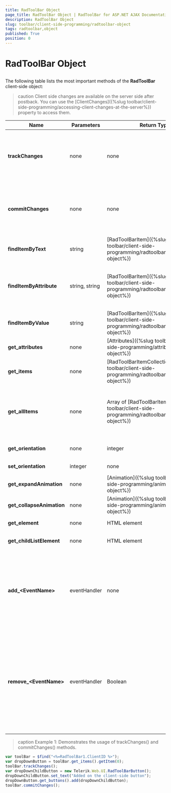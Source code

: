 ```yaml
---
title: RadToolBar Object
page_title: RadToolBar Object | RadToolBar for ASP.NET AJAX Documentation
description: RadToolBar Object
slug: toolbar/client-side-programming/radtoolbar-object
tags: radtoolbar,object
published: True
position: 0
---
```


# RadToolBar Object

## 

The following table lists the most important methods of the **RadToolBar** client-side object:

>caution Client side changes are available on the server side after postback. You can use the [ClientChanges]({%slug toolbar/client-side-programming/accessing-client-changes-at-the-server%}) property to access them.
>

| Name | Parameters | Return Type | Description |
| ------ | ------ | ------ | ------ |
| **trackChanges** |none|none|Begins tracking changes to the toolbar items. Only changes to the items that occur between a call to **trackChanges** and **commitChanges** persist after a postback. (see **Example 1**)|
| **commitChanges** |none|none|Ends tracking changes to the toolbar items. Only changes to the items that occur between a call to **trackChanges** and **commitChanges** persist after a postback. (see **Example 1**)|
|  **findItemByText**  | string | [RadToolBarItem]({%slug toolbar/client-side-programming/radtoolbaritem-object%}) | Returns the first item in the toolbar with the specified text.|
| **findItemByAttribute** |string, string|[RadToolBarItem]({%slug toolbar/client-side-programming/radtoolbaritem-object%})|Returns the first item in the toolbar with the custom attribute specified by the first parameter set to the value specified by the second parameter.|
| **findItemByValue** |string|[RadToolBarItem]({%slug toolbar/client-side-programming/radtoolbaritem-object%})|Returns the first item in the toolbar with the specified value.|
| **get_attributes** |none|[Attributes]({%slug toolbar/client-side-programming/attributes-object%})|Returns the collection of custom attributes defined for the toolbar.|
| **get_items** |none|[RadToolBarItemCollection]({%slug toolbar/client-side-programming/radtoolbaritemcollection-object%})|Returns the collection of items in the toolbar (not including items in drop-down lists).|
| **get_allItems** |none|Array of [RadToolBarItem]({%slug toolbar/client-side-programming/radtoolbaritem-object%})|Returns an array containing all the items in the toolbar, including the items in drop-down lists. Items in drop-down lists appear immediately following their parent items.|
| **get_orientation** |none|integer|Returns 0 if the toolbar is horizontal, 1 if it is vertical.|
| **set_orientation** |integer|none|Sets the orientation of the toolbar.|
| **get_expandAnimation** |none|[Animation]({%slug toolbar/client-side-programming/animation-object%})|Returns the expand animation object.|
| **get_collapseAnimation** |none|[Animation]({%slug toolbar/client-side-programming/animation-object%})|Returns the collapse animation object.|
| **get_element** |none|HTML element|Gets the DOM element for the toolbar.|
| **get_childListElement** |none|HTML element|Gets the DOM element for the UL element that lists the toolbar buttons.|
| **add_&lt;EventName&gt;** |eventHandler|none|Attaches an eventHandler to the event with the name &lt;EventName&gt;. Note that client-side event names differ from their server-side counterparts. For more information, see [Client-Side Events]({%slug toolbar/client-side-programming/events%}).|
| **remove_&lt;EventName&gt;** |eventHandler|Boolean|Detaches an eventHandler from the event with the name &lt;EventName&gt;.Returns "True" if the eventHandler is found and detached, false otherwise.Note that client-side event names differ from their server-side counterparts. For more information, see [Client-Side Events]({%slug toolbar/client-side-programming/events%}).|


>caption Example 1: Demonstrates the usage of trackChanges() and commitChanges() methods.

````JavaScript	
var toolBar = $find("<%=RadToolBar1.ClientID %>");
var dropDownButton = toolBar.get_items().getItem(0);
toolBar.trackChanges();
var dropDownChildButton = new Telerik.Web.UI.RadToolBarButton();
dropDownChildButton.set_text("Added on the client-side button");
dropDownButton.get_buttons().add(dropDownChildButton);
toolBar.commitChanges();				
````

